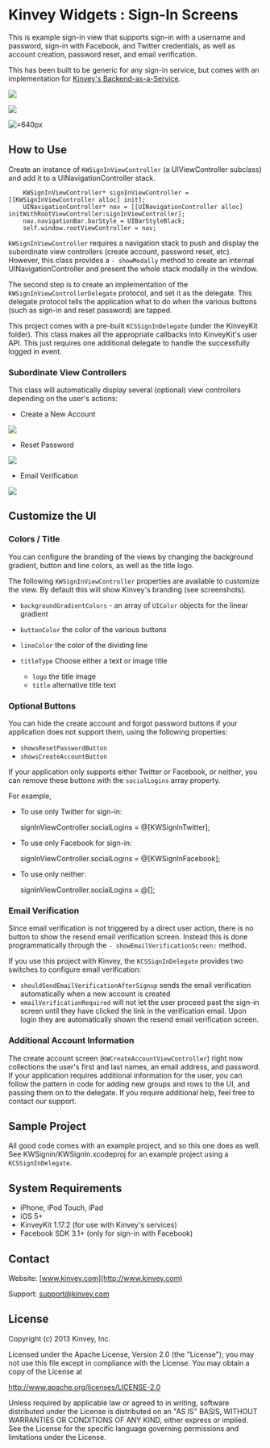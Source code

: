 Kinvey Widgets : Sign-In Screens
=====
This is example sign-in view that supports sign-in with a username and password, sign-in with Facebook, and Twitter credentials, as well as account creation, password reset, and email verification.  

This has been built to be generic for any sign-in service, but comes with an implementation for [Kinvey's Backend-as-a-Service](http://www.kinvey.com).

![](https://raw.github.com/KinveyApps/KinveyWidgets/master/doc/assets/KWSignInViewController_screenshot.png)

![](https://raw.github.com/KinveyApps/KinveyWidgets/master/doc/assets/KWSignInViewController_landscape_screenshot.png)

![=640px](https://raw.github.com/KinveyApps/KinveyWidgets/master/doc/assets/KWSignInViewController_ipad_screenshot.png)


## How to Use
Create an instance of `KWSignInViewController` (a UIViewController subclass) and add it to a UINavigationController stack. 

        KWSignInViewController* signInViewController = [[KWSignInViewController alloc] init];
        UINavigationController* nav = [[UINavigationController alloc] initWithRootViewController:signInViewController];
        nav.navigationBar.barStyle = UIBarStyleBlack;
        self.window.rootViewController = nav;

`KWSignInViewController` requires a navigation stack to push and display the subordinate view controllers (create account, password reset, etc). However, this class provides a `- showModally` method to create an internal UINavigationController and present the whole stack modally in the window. 

The second step is to create an implementation of the `KWSignInViewControllerDelegate` protocol, and set it as the delegate. This delegate protocol tells the application what to do when the various buttons (such as sign-in and reset password) are tapped. 

This project comes with a pre-built `KCSSignInDelegate` (under the KinveyKit folder). This class makes all the appropriate callbacks into KinveyKit's user API. This just requires one additional delegate to handle the successfully logged in event. 
### Subordinate View Controllers
This class will automatically display several (optional) view controllers depending on the user's actions:

* Create a New Account

![](https://raw.github.com/KinveyApps/KinveyWidgets/master/doc/assets/KWCreateAccountViewController_screenshot.png)

* Reset Password

![](https://raw.github.com/KinveyApps/KinveyWidgets/master/doc/assets/KWResetPasswordViewController_screenshot.png)


* Email Verification

![](https://raw.github.com/KinveyApps/KinveyWidgets/master/doc/assets/KWResendEmailVerificationController_snapshot.png)

## Customize the UI
### Colors / Title
You can configure the branding of the views by changing the background gradient, button and line colors, as well as the title logo.

The following `KWSignInViewController` properties are available to customize the view. By default this will show Kinvey's branding (see screenshots).
* `backgroundGradientColors` - an array of `UIColor` objects for the linear gradient
* `buttonColor` the color of the various buttons
* `lineColor` the color of the dividing line

* `titleType` Choose either a text or image title
    * `logo` the title image
    * `title` alternative title text

### Optional Buttons
You can hide the create account and forgot password buttons if your application does not support them, using the following properties:
* `showsResetPasswordButton`
* `showsCreateAccountButton`

If your application only supports either Twitter or Facebook, or neither, you can remove these buttons with the `socialLogins` array property.

For example,

* To use only Twitter for sign-in: 

    signInViewController.socialLogins = @[KWSignInTwitter];

* To use only Facebook for sign-in: 

    signInViewController.socialLogins = @[KWSignInFacebook];
    
* To use only neither: 

    signInViewController.socialLogins = @[];

### Email Verification
Since email verification is not triggered by a direct user action, there is no button to show the resend email verification screen. Instead this is done programmatically through the `- showEmailVerificationScreen:` method. 

If you use this project with Kinvey, the `KCSSignInDelegate` provides two switches to configure email verification:
* `shouldSendEmailVerificationAfterSignup` sends the email verification automatically when a new account is created
* `emailVerificationRequired` will not let the user proceed past the sign-in screen until they have clicked the link in the verification email. Upon login they are automatically shown the resend email verification screen.

### Additional Account Information
The create account screen (`KWCreateAccountViewController`) right now collections the user's first and last names, an email address, and password. If your application requires additional information for the user, you can follow the pattern in code for adding new groups and rows to the UI, and passing them on to the delegate. If you require additional help, feel free to contact our support. 

## Sample Project
All good code comes with an example project, and so this one does as well. See KWSignin/KWSignIn.xcodeproj for an example project using a `KCSSignInDelegate`.

## System Requirements
* iPhone, iPod Touch, iPad
* iOS 5+
* KinveyKit 1.17.2 (for use with Kinvey's services)
* Facebook SDK 3.1+ (only for sign-in with Facebook)

## Contact
Website: [www.kinvey.com](http://www.kinvey.com)

Support: [support@kinvey.com](http://docs.kinvey.com/mailto:support@kinvey.com)

## License

Copyright (c) 2013 Kinvey, Inc.

Licensed under the Apache License, Version 2.0 (the "License");
you may not use this file except in compliance with the License.
You may obtain a copy of the License at

http://www.apache.org/licenses/LICENSE-2.0

Unless required by applicable law or agreed to in writing, software
distributed under the License is distributed on an "AS IS" BASIS,
WITHOUT WARRANTIES OR CONDITIONS OF ANY KIND, either express or implied.
See the License for the specific language governing permissions and
limitations under the License.